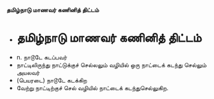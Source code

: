 **தமிழ்நாடு மாணவர் கணினித் திட்டம்**
- # தமிழ்நாடு மாணவர் கணினித் திட்டம்
- n. நாடூடே கடப்பவர்
- நாட்டிலிருந்து நாட்டுக்குச் செல்லலும் வழியில் ஒரு நாட்டைக் கடந்து செல்லும் அயலவர்
- (பெயரடை) நாடூடே கடக்கிற
- வேற்று நாட்டிற்குச் செல் வழியில் நாட்டைக் கடந்துசெல்லுகிற.

